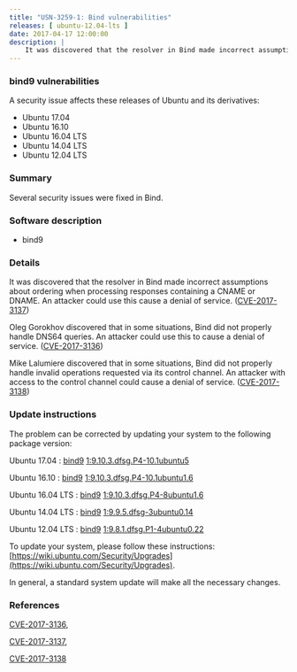 ```yaml
---
title: "USN-3259-1: Bind vulnerabilities"
releases: [ ubuntu-12.04-lts ]
date: 2017-04-17 12:00:00
description: |
    It was discovered that the resolver in Bind made incorrect assumptions about ordering when processing responses containing a CNAME or DNAME. An attacker could use this cause a denial of service. ([CVE-2017-3137](http://people.ubuntu.com/~ubuntu-security/cve/CVE-2017-3137))
--- 
```

 
### bind9 vulnerabilities

A security issue affects these releases of Ubuntu and its derivatives:

* Ubuntu 17.04
* Ubuntu 16.10
* Ubuntu 16.04 LTS
* Ubuntu 14.04 LTS
* Ubuntu 12.04 LTS

### Summary

Several security issues were fixed in Bind. 

### Software description

* bind9 

### Details

It was discovered that the resolver in Bind made incorrect assumptions about ordering when processing responses containing a CNAME or DNAME. An attacker could use this cause a denial of service. ([CVE-2017-3137](http://people.ubuntu.com/~ubuntu-security/cve/CVE-2017-3137))

Oleg Gorokhov discovered that in some situations, Bind did not properly handle DNS64 queries. An attacker could use this to cause a denial of service. ([CVE-2017-3136](http://people.ubuntu.com/~ubuntu-security/cve/CVE-2017-3136))

Mike Lalumiere discovered that in some situations, Bind did not properly handle invalid operations requested via its control channel. An attacker with access to the control channel could cause a denial of service. ([CVE-2017-3138](http://people.ubuntu.com/~ubuntu-security/cve/CVE-2017-3138)) 

### Update instructions

The problem can be corrected by updating your system to the following package version:

Ubuntu 17.04
 : [bind9](https://launchpad.net/ubuntu/+source/bind9) <span> [1:9.10.3.dfsg.P4-10.1ubuntu5](https://launchpad.net/ubuntu/+source/bind9/1:9.10.3.dfsg.P4-10.1ubuntu5) </span> 

Ubuntu 16.10
 : [bind9](https://launchpad.net/ubuntu/+source/bind9) <span> [1:9.10.3.dfsg.P4-10.1ubuntu1.6](https://launchpad.net/ubuntu/+source/bind9/1:9.10.3.dfsg.P4-10.1ubuntu1.6) </span> 

Ubuntu 16.04 LTS
 : [bind9](https://launchpad.net/ubuntu/+source/bind9) <span> [1:9.10.3.dfsg.P4-8ubuntu1.6](https://launchpad.net/ubuntu/+source/bind9/1:9.10.3.dfsg.P4-8ubuntu1.6) </span> 

Ubuntu 14.04 LTS
 : [bind9](https://launchpad.net/ubuntu/+source/bind9) <span> [1:9.9.5.dfsg-3ubuntu0.14](https://launchpad.net/ubuntu/+source/bind9/1:9.9.5.dfsg-3ubuntu0.14) </span> 

Ubuntu 12.04 LTS
 : [bind9](https://launchpad.net/ubuntu/+source/bind9) <span> [1:9.8.1.dfsg.P1-4ubuntu0.22](https://launchpad.net/ubuntu/+source/bind9/1:9.8.1.dfsg.P1-4ubuntu0.22) </span> 

To update your system, please follow these instructions: [https://wiki.ubuntu.com/Security/Upgrades](https://wiki.ubuntu.com/Security/Upgrades).

In general, a standard system update will make all the necessary changes. 

### References

 [CVE-2017-3136](http://people.ubuntu.com/~ubuntu-security/cve/CVE-2017-3136), 

 [CVE-2017-3137](http://people.ubuntu.com/~ubuntu-security/cve/CVE-2017-3137), 

 [CVE-2017-3138](http://people.ubuntu.com/~ubuntu-security/cve/CVE-2017-3138)
 
